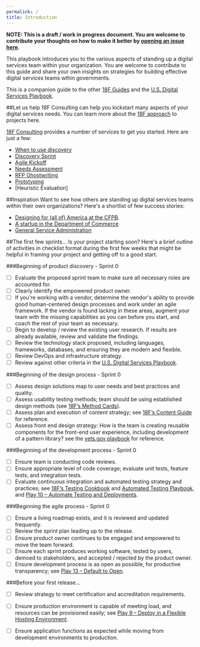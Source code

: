 ```yaml
---
permalink: /
title: Introduction
---
```

**NOTE: This is a draft / work in progress document.  You are welcome to contribute your thoughts on how to make it better by [opening an issue here](https://github.com/18F/digital-team-playbook/issues).**

This playbook introduces you to the various aspects of standing up a digital services team within your organization.  You are welcome to contribute to this guide and share your own insights on strategies for building effective digital services teams wthin governments.  

This is a companion guide to the other [18F Guides](https://pages.18f.gov/guides/) and the [U.S. Digital Services Playbook](https://playbook.cio.gov/).

##Let us help
18F Consulting can help you kickstart many aspects of your digital services needs.  You can learn more about the [18F approach](https://pages.18f.gov/partnership-playbook/index.html) to projects here.

[18F Consulting](https://18f.gsa.gov/consulting) provides a number of services to get you started.  Here are just a few:

* [When to use discovery](about-18f-consulting-services/when-to-use-discovery/)
* [Discovery Sprint](about-18f-consulting-services/discovery-sprint/)
* [Agile Kickoff](about-18f-consulting-services/agile-kickoff-meeting/)
* [Needs Assessment](about-18f-consulting-services/needs-assessment/)
* [RFP Ghostwriting](about-18f-consulting-services/ghostwriting-workshop/)
* [Prototyping](about-18f-consulting-services/prototype-guidelines/)
* [Heuristic Evaluation]

##Inspiration
Want to see how others are standing up digital services teams within their own organizations?  Here's a shortlist of few success stories:

 - [Designing for (all of) America at the CFPB](http://www.slideshare.net/molliebates/designing-for-all-of-america-at-the-cfpb-aiga-conference-presentation).
 - [A startup in the Department of Commerce](https://www.commerce.gov/dataservice/)
 - [General Service Administration](http://www.agilegovleaders.org/case-studies/gsa/)
 
##The first few sprints...
Is your project starting soon?  Here's a brief outline of activities in checklist format during the first few weeks that might be helpful in framing your project and getting off to a good start.  

###Beginning of product discovery - Sprint 0 
- [ ] Evaluate the proposed sprint team to make sure all necessary roles are accounted for.
- [ ] Clearly identify the empowered product owner.
- [ ] If you're working with a vendor, determine the vendor's ability to provide good human-centered design processes and work under an agile framework.  If the vendor is found lacking in these areas, augment your team with the missing capabilities as you can before you start, and coach the rest of your team as necessary.
- [ ] Begin to develop / review the existing user research.  If results are already available, review and validate the findings.
- [ ] Review the technology stack proposed, including languages, frameworks, databases, and ensuring they are modern and flexible.
- [ ] Review DevOps and infrastructure strategy.
- [ ] Review against other criteria in the [U.S. Digital Services Playbook](https://playbook.cio.gov).

###Beginning of the design process - Sprint 0
- [ ] Assess design solutions map to user needs and best practices and quality.
- [ ] Assess usability testing methods; team should be using established design methods (see [18F’s Method Cards](https://methods.18f.gov)).
- [ ] Assess plan and execution of content strategy; see [18F’s Content Guide](https://pages.18f.gov/content-guide/) for reference.
- [ ] Assess front end design strategy: How is the team is creating reusable components for the front-end user experience, including development of a pattern library?  see the [vets.gov playbook](https://www.vets.gov/playbook/) for reference. 

###Beginning of the development process - Sprint 0
- [ ] Ensure team is conducting code reviews.
- [ ] Ensure appropriate level of code coverage; evaluate unit tests, feature tests, and integration tests.
- [ ] Evaluate continuous integration and automated testing strategy and practices; see [18F’s Testing Cookbook](https://pages.18f.gov/testing-cookbook/) and [Automated Testing Playbook](https://pages.18f.gov/automated-testing-playbook/), and [Play 10 – Automate Testing and Deployments](https://playbook.cio.gov/#play10). 

###Beginning the agile process - Sprint 0
- [ ] Ensure a living roadmap exists, and it is reviewed and updated frequently. 
- [ ] Review the sprint plan leading up to the release. 
- [ ] Ensure product owner continues to be engaged and empowered to move the team forward. 
- [ ] Ensure each sprint produces working software, tested by users, demoed to stakeholders, and accepted / rejected by the product owner. 
- [ ] Ensure development process is as open as possible, for productive transparency; see [Play 13 – Default to Open](https://playbook.cio.gov/#play13). 

###Before your first release...
- [ ] Review strategy to meet certification and accreditation requirements. 
- [ ] Ensure production environment is capable of meeting load, and resources can be provisioned easily; see [Play 9 – Deploy in a Flexible Hosting Environment](https://playbook.cio.gov/#play9). 
- [ ] Ensure application functions as expected while moving from development environments to production.








 
 

